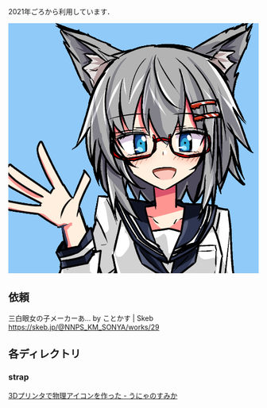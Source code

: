 2021年ごろから利用しています．

![](edited/cropped.png)



## 依頼
三白眼女の子メーカーあ... by ことかす | Skeb https://skeb.jp/@NNPS_KM_SONYA/works/29 

## 各ディレクトリ
### strap
[3Dプリンタで物理アイコンを作った - うにゃのすみか](https://unyacat.net/2021/07/12/making-3d-icon/)
